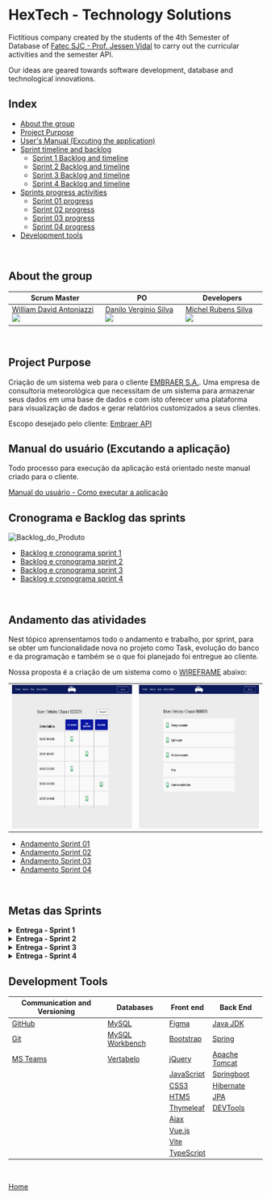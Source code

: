 # HexTech - Technology Solutions

Fictitious company created by the students of the 4th Semester of Database of [Fatec SJC - Prof. Jessen Vidal](https://fatecsjc-prd.azurewebsites.net/suporte-moodle.php "Fatec SJC - Prof. Jessen Vidal") to carry out the curricular activities and the semester API.

Our ideas are geared towards software development, database and technological innovations.
<br />


<h2>Index</h2>

- [About the group](#about-the-group)
- [Project Purpose](#project-purpose)
- [User's Manual (Excuting the application)](#manual-do-usuário-excutando-a-aplicação)
- [Sprint timeline and backlog](#cronograma-e-backlog-das-sprints)
    - [Sprint 1 Backlog and timeline](readme_pages/sprint01_backlog_burndown.md)
    - [Sprint 2 Backlog and timeline](readme_pages/sprint02_backlog_burndown.md)
    - [Sprint 3 Backlog and timeline](readme_pages/sprint03_backlog_burndown.md)
    - [Sprint 4 Backlog and timeline](readme_pages/sprint04_backlog_burndown.md)
- [Sprints progress activities](#andamento-das-atividades)
    - [Sprint 01 progress](readme_pages/sprint01_atividades_entrega.md)
    - [Sprint 02 progress](readme_pages/sprint02_atividades_entrega.md)
    - [Sprint 03 progress](readme_pages/sprint03_atividades_entrega.md)
    - [Sprint 04 progress](readme_pages/sprint04_atividades_entrega.md)
- [Development tools](#development-tools)
<br />


<h2>About the group</h2>

| Scrum Master | PO | Developers | 
| ------------------- | ------------------- |  ------------------- | 
| [William David Antoniazzi](mailto:william.antoniazzi@fatec.sp.gov.br "William David Antoniazzi") <a href="https://www.linkedin.com/in/williamantoniazzi/" target="_blank"><img src="https://cdn-icons-png.flaticon.com/512/174/174857.png" width="15" /></a> | [Danilo Verginio Silva](mailto:danilo.silva210b@fatec.sp.gov.br "Danilo Verginio Silva") <a href="https://www.linkedin.com/in/daniloverginio" target="_blank"><img src="https://cdn-icons-png.flaticon.com/512/174/174857.png" width="15" /></a> | [Michel Rubens Silva](mailto:michel.silva33@fatec.sp.gov.br "Michel Rubens Silva") <a href="https://www.linkedin.com/in/michelrubens/" target="_blank"><img src="https://cdn-icons-png.flaticon.com/512/174/174857.png" width="15" /></a> | |
<br />


<h2>Project Purpose</h2>

Criação de um sistema web para o cliente [EMBRAER S.A.](https://www.embraer.com.br/ "EMBRAER S.A.").
Uma empresa de consultoria meteorológica que necessitam de um sistema para armazenar seus dados em uma base de dados e com isto oferecer uma plataforma para visualização de dados e gerar relatórios customizados a seus clientes.

Escopo desejado pelo cliente: [Embraer API](APIProjectScope-Embraer/%5BAC%20Config%20Control%5D%20Proposta%20FATEC%202023-1_rev1_0.docx)
<br />


<h2>Manual do usuário (Excutando a aplicação)</h2>

Todo processo para execução da aplicação está orientado neste manual criado para o cliente.

[Manual do usuário - Como executar a aplicação](manual_usuario/user_manual.md "Manual do usuário")
<br />


<h2>Cronograma e Backlog das sprints</h2>

![Backlog_do_Produto](documents/BacklogProduto.png "Backlog do Produto")

- [Backlog e cronograma sprint 1](readme_pages/sprint01_backlog_burndown.md)
- [Backlog e cronograma sprint 2](readme_pages/sprint02_backlog_burndown.md)
- [Backlog e cronograma sprint 3](readme_pages/sprint03_backlog_burndown.md)
- [Backlog e cronograma sprint 4](readme_pages/sprint04_backlog_burndown.md)
<br />


<h2>Andamento das atividades</h2>
Nest tópico aprensentamos todo o andamento e trabalho, por sprint, para se obter um funcionalidade nova no projeto como Task, evolução do banco e da programação e também se o que foi planejado foi entregue ao cliente.
<br />

Nossa proposta é a criação de um sistema como o [WIREFRAME](documents/wireframe_sprint1.pdf "Wireframe_PDF") abaixo:

<table border="0">
    <tr>
        <td><img src="https://github.com/GroupHextech/HEXTECH-API4sem/blob/1SprintAPI/readme_documents/wireframes/Vehicle%20-%20Service%20Bulletins.png" alt="Vehicle - Service Bulletins" width="480" height="285"></td>
        <td><img src="https://github.com/GroupHextech/HEXTECH-API4sem/blob/1SprintAPI/readme_documents/wireframes/Vehicle%20-%20Items.png" alt="Vehicle - Items" width="480" height="285"></td>
    </tr>
</table>

- [Andamento Sprint 01](readme_pages/sprint01_atividades_entrega.md)
- [Andamento Sprint 02](readme_pages/sprint02_atividades_entrega.md)
- [Andamento Sprint 03](readme_pages/sprint03_atividades_entrega.md)
- [Andamento Sprint 04](readme_pages/sprint04_atividades_entrega.md)
<br />

## Metas das Sprints
<details>
<summary><b>Entrega - Sprint 1</b></summary>
                  <details>
                  <summary>Visualização dos Dados Processados </summary>
                        <b>Story User</b>
                        <p>•Como meteorologista eu preciso filtrar as estações, visualizar os dados meteorológicos para que eu ter uma visão simplificada de diversos tipos de dados das estações.
                  </details>
                  <details>
                  <summary>Exportar Relatórios</summary>
                        <b>Story User</b>
                        <p>•Como usuário eu quero poder baixar os relatórios que gerei no site, tanto em excel ou a própria imagem do gráfico.
                  </details>
</details>

<details>
<summary><b>Entrega - Sprint 2</b></summary>
<details>
                  <summary>Cadastros das Estações</summary>
                        <b>Story User</b>
                        <p>•Como meteorologista eu preciso cadastrar estações na plataforma para que eu tenha as visualizações dos indicadores para esta estação cadastrada.
                  </details>

</details>



<details>
<summary><b>Entrega - Sprint 3</b></summary>
<details>
                  <summary>Demais Cadastros</summary>
                        <b>Story User</b>
                        <p>•Como usuário quero opções para cadastrar Estados e Regiões que ainda não existem no sistema.
                  </details>
                  <details>
                  <summary>Desenvolvimento de telas de pressão atmosférica, vento e precipitação</summary>
                        <b>Story User</b>
                        <p>•Como usuário, preciso gerar os gráficos de Pressão Atmosférica, Vento e Precipitação com os devidos filtros e tratativas.
                  </details>
                  </details>
                  </details>

                  
<details>
<summary><b>Entrega - Sprint 4</b></summary>
<details>
                  <summary>Nivelamento de Acesso (tela de login)</summary>
                        <b>Story User</b>
                        <p>•Como usuário, quero ter um nível de acesso mais alto para que possa gerenciar mais profundamente os relatórios.
                  </details>
                  <details>
                  <summary>Integração API ↔ Banco de Dados</summary>
                        <b>Story User</b>
                        <p>•Como administrador, preciso que os gráficos sejam gerados e alimentados pelo Banco de Dados e, que este banco, seja alimentado e integrado com a API do INMET para maior precisão e confiabilidade.</p>
                  </details>

</details>

<h2>Development Tools</h2>

| Communication and Versioning | Databases | Front end | Back End |
| --- | --- | --- | --- |
| [GitHub](https://github.com/) | [MySQL](https://dev.mysql.com/downloads/mysql/ "MySQL Community") | [Figma](https://www.figma.com/ "Figma") | [Java JDK](https://www.oracle.com/br/java/technologies/javase/jdk11-archive-downloads.html "Java JDK") |
| [Git](https://git-scm.com/download/win) | [MySQL Workbench](https://www.mysql.com/products/workbench/ "MySQL Workbench") | [Bootstrap](https://getbootstrap.com/ "Bootstrap") | [Spring](https://start.spring.io/ "Spring") |
| [MS Teams](http://https://www.microsoft.com/pt-br/microsoft-teams/log-in "MS Teams") | [Vertabelo](https://vertabelo.com/ "Vertabelo") | [jQuery](https://jquery.com/ "jQuery") | [Apache Tomcat](https://tomcat.apache.org/ "Apache Tomcat") |
| | | [JavaScript](https://www.javascript.com/ "JavaScript") | [Springboot](https://spring.io/projects/spring-boot "Springboot") |
| | | [CSS3](https://www.w3schools.com/css/ "CSS3") | [Hibernate](https://hibernate.org/ "Hibernate") |
| | | [HTM5](https://www.w3c.br/pub/Cursos/CursoHTML5/html5-web.pdf "HTML5") | [JPA](https://www.ibm.com/docs/pt-br/was/8.5.5?topic=SSEQTP_8.5.5/com.ibm.websphere.nd.multiplatform.doc/ae/cejb_persistence.html "Java JPA") |
| | | [Thymeleaf](https://www.thymeleaf.org/ "Thymeleaf") | [DEVTools](https://docs.spring.io/spring-boot/docs/1.5.16.RELEASE/reference/html/using-boot-devtools.html "DEVTools") |
| | | [Ajax](https://www.w3schools.com/xml/ajax_intro.asp "AJAX") | |
| | | [Vue.js](https://vuejs.org/) | |
| | | [Vite](https://vitejs.dev/) | |
| | | [TypeScript](https://www.typescriptlang.org/) | |

<br/>

[Home](#hextech---technology-solutions)

<br/>
